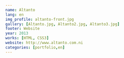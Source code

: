 ```yaml
---
name: Altanto
lang: en
img_profile: altanto-front.jpg
gallery: [Altanto.jpg, Altanto2.jpg, Altanto3.jpg]
footer: Website
year: 2013
works: [HTML, CSS3]
website: http://www.altanto.com.ni
categories: [portfolio,en]
---
```

